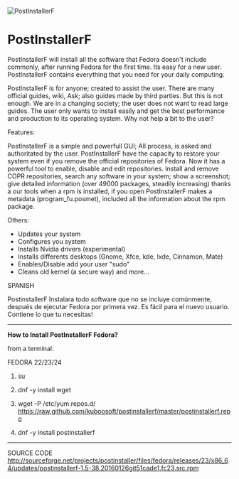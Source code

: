 ![PostInstallerF](http://s11.postimg.org/jlu00vccz/postintallerf3.png "https://sourceforge.net/projects/postinstaller/")


PostInstallerF
==============

PostInstallerF will install all the software that Fedora doesn't include commonly, after running Fedora for the first time. Its easy for a new user. PostInstallerF contains everything that you need for your daily computing. 

PostInstallerF is for anyone; created to assist the user. There are many official guides, wiki, Ask;  also guides made by third parties. But this is not enough. We are in a changing society; the user does not want to read large guides. The user only wants to install easily and get the best performance and production to its operating system. Why not help a bit to the user?

Features:

PostInstallerF is a simple and powerfull GUI; All process, is asked and authoritated by the user. PostInstallerF have the capacity to restore your system even if you remove the official repositories of Fedora. Now it has a powerful tool to enable, disable and edit repositories. Install and remove COPR repositories, search any software in your system; show a screenshot; give detailed information (over 49000 packages, steadily increasing) thanks a our tools when a rpm is installed, if you open PostInstallerF makes a metadata (program_fu.posmet), included all the information about the rpm package.

Others:
* Updates your system
* Configures you system
* Installs Nvidia drivers (experimental)
* Installs differents desktops (Gnome, Xfce, kde, lxde, Cinnamon, Mate)
* Enables/Disable add your user  "sudo"
* Cleans old kernel (a secure way)
and more...


SPANISH

PostinstallerF Instalara todo software que no se incluye comúnmente, después de ejecutar Fedora por primera vez. Es fácil para el nuevo usuario. Contiene lo que tu necesitas!

----------------------------------------------------
**How to Install PostInstallerF Fedora?**

from a terminal:


FEDORA 22/23/24

1) su

2) dnf -y install wget 

3) wget -P /etc/yum.repos.d/ https://raw.github.com/kuboosoft/postinstallerf/master/postinstallerf.repo

4) dnf -y install postinstallerf


----------------------------------------------------
SOURCE CODE
http://sourceforge.net/projects/postinstaller/files/fedora/releases/23/x86_64/updates/postinstallerf-1.5-38.20160126git51cade1.fc23.src.rpm

